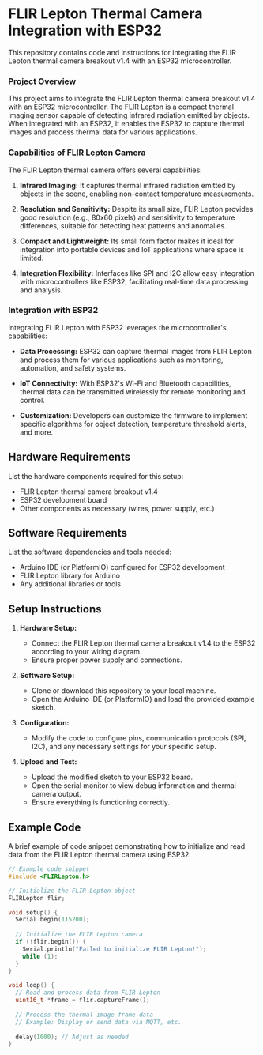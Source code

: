# FLIR Lepton Thermal Camera Integration with ESP32

This repository contains code and instructions for integrating the FLIR Lepton thermal camera breakout v1.4 with an ESP32 microcontroller.

### Project Overview

This project aims to integrate the FLIR Lepton thermal camera breakout v1.4 with an ESP32 microcontroller. The FLIR Lepton is a compact thermal imaging sensor capable of detecting infrared radiation emitted by objects. When integrated with an ESP32, it enables the ESP32 to capture thermal images and process thermal data for various applications.

### Capabilities of FLIR Lepton Camera

The FLIR Lepton thermal camera offers several capabilities:

1. **Infrared Imaging:** It captures thermal infrared radiation emitted by objects in the scene, enabling non-contact temperature measurements.
   
2. **Resolution and Sensitivity:** Despite its small size, FLIR Lepton provides good resolution (e.g., 80x60 pixels) and sensitivity to temperature differences, suitable for detecting heat patterns and anomalies.

3. **Compact and Lightweight:** Its small form factor makes it ideal for integration into portable devices and IoT applications where space is limited.

4. **Integration Flexibility:** Interfaces like SPI and I2C allow easy integration with microcontrollers like ESP32, facilitating real-time data processing and analysis.

### Integration with ESP32

Integrating FLIR Lepton with ESP32 leverages the microcontroller's capabilities:

- **Data Processing:** ESP32 can capture thermal images from FLIR Lepton and process them for various applications such as monitoring, automation, and safety systems.
  
- **IoT Connectivity:** With ESP32's Wi-Fi and Bluetooth capabilities, thermal data can be transmitted wirelessly for remote monitoring and control.
  
- **Customization:** Developers can customize the firmware to implement specific algorithms for object detection, temperature threshold alerts, and more.

## Hardware Requirements

List the hardware components required for this setup:
- FLIR Lepton thermal camera breakout v1.4
- ESP32 development board
- Other components as necessary (wires, power supply, etc.)

## Software Requirements

List the software dependencies and tools needed:
- Arduino IDE (or PlatformIO) configured for ESP32 development
- FLIR Lepton library for Arduino
- Any additional libraries or tools

## Setup Instructions

1. **Hardware Setup:**
   - Connect the FLIR Lepton thermal camera breakout v1.4 to the ESP32 according to your wiring diagram.
   - Ensure proper power supply and connections.

2. **Software Setup:**
   - Clone or download this repository to your local machine.
   - Open the Arduino IDE (or PlatformIO) and load the provided example sketch.

3. **Configuration:**
   - Modify the code to configure pins, communication protocols (SPI, I2C), and any necessary settings for your specific setup.

4. **Upload and Test:**
   - Upload the modified sketch to your ESP32 board.
   - Open the serial monitor to view debug information and thermal camera output.
   - Ensure everything is functioning correctly.

## Example Code

A brief example of code snippet demonstrating how to initialize and read data from the FLIR Lepton thermal camera using ESP32.

```cpp
// Example code snippet
#include <FLIRLepton.h>

// Initialize the FLIR Lepton object
FLIRLepton flir;

void setup() {
  Serial.begin(115200);
  
  // Initialize the FLIR Lepton camera
  if (!flir.begin()) {
    Serial.println("Failed to initialize FLIR Lepton!");
    while (1);
  }
}

void loop() {
  // Read and process data from FLIR Lepton
  uint16_t *frame = flir.captureFrame();
  
  // Process the thermal image frame data
  // Example: Display or send data via MQTT, etc.
  
  delay(1000); // Adjust as needed
}

